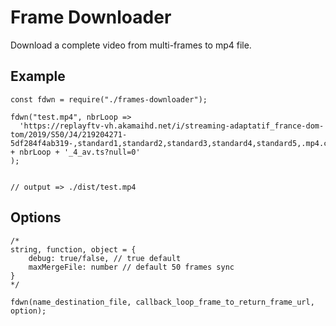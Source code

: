 # Frame Downloader
  
Download a complete video from multi-frames to mp4 file.  
  
## Example
```
const fdwn = require("./frames-downloader");

fdwn("test.mp4", nbrLoop => 
  'https://replayftv-vh.akamaihd.net/i/streaming-adaptatif_france-dom-tom/2019/S50/J4/219204271-5df284f4ab319-,standard1,standard2,standard3,standard4,standard5,.mp4.csmil/segment' + nbrLoop + '_4_av.ts?null=0'
);


// output => ./dist/test.mp4
``` 

## Options
```
/*
string, function, object = {
	debug: true/false, // true default
	maxMergeFile: number // default 50 frames sync
}
*/

fdwn(name_destination_file, callback_loop_frame_to_return_frame_url, option);

``` 
